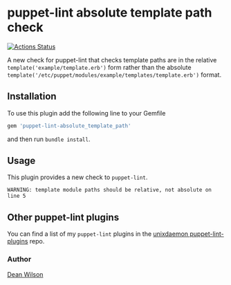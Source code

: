 # puppet-lint absolute template path check

[![Actions Status](https://github.com/deanwilson/puppet-lint-absolute_template_path-check/workflows/Ruby/badge.svg)](https://github.com/deanwilson/puppet-lint-absolute_template_path-check/actions)

A new check for puppet-lint that checks template paths are in the
relative `template('example/template.erb')` form rather than the absolute
`template('/etc/puppet/modules/example/templates/template.erb')` format.

## Installation

To use this plugin add the following line to your Gemfile

```ruby
gem 'puppet-lint-absolute_template_path'
```

and then run `bundle install`.

## Usage

This plugin provides a new check to `puppet-lint`.

```
WARNING: template module paths should be relative, not absolute on line 5
```

## Other puppet-lint plugins

You can find a list of my `puppet-lint` plugins in the
[unixdaemon puppet-lint-plugins](https://github.com/deanwilson/unixdaemon-puppet-lint-plugins) repo.

### Author

[Dean Wilson](http://www.unixdaemon.net)
